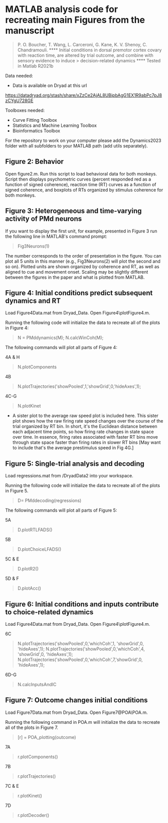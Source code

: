 # MATLAB analysis code for recreating main Figures from the manuscript
> P. O. Boucher, T. Wang, L. Carceroni, G. Kane, K. V. Shenoy, C. Chandramouli.
> **** Initial conditions in dorsal premotor cortex covary with reaction time, are altered by trial outcome, and combine with sensory evidence to induce > decision-related dynamics ****
Tested in Matlab R2021b

Data needed:
- Data is available on Dryad at this url

https://datadryad.org/stash/share/xZzCe2AjAL8UBipbAgG1EX1R9abPc7pJ8zCYgU728GE

Toolboxes needed: 
- Curve Fitting Toolbox
- Statistics and Machine Learning Toolbox
- Bioinformatics Toolbox

For the repository to work on your computer please add the Dynamics2023 folder with all subfolders to your MATLAB path (add utils separately). 

## Figure 2: Behavior

Open figure2.m. Run this script to load behavioral data for both monkeys. Script then displays psychometric curves (percent responded red as a function of signed coherence), reaction time (RT) curves as a function of signed coherence, and boxplots of RTs organized by stimulus coherence for both monkeys.

## Figure 3: Heterogeneous and time-varying activity of PMd neurons 
 
If you want to display the first unit, for example, presented in Figure 3 run the following line in MATLAB's command prompt:
 >Fig3Neurons(1)

The number corresponds to the order of presentation in the figure. You can plot all 5 units in this manner (e.g., Fig3Neurons(2) will plot the second and so on). Plotted units are shown organized by coherence and RT, as well as aligned to cue and movement onset. Scaling may be slightly different between the figures in the paper and what is plotted from MATLAB.

## Figure 4: Initial conditions predict subsequent dynamics and RT

Load Figure4Data.mat from Dryad_Data. Open Figure4\plotFigure4.m.

Running the following code will initialize the data to recreate all of the plots in Figure 4:
> N = PMddynamics(M); 
> N.calcWinCoh(M);


 The following commands will plot all parts of Figure 4: 

4A & H
> N.plotComponents


4B
> N.plotTrajectories('showPooled',1,'showGrid',0,'hideAxes',1); 

4C-G
> N.plotKinet

- A sister plot to the average raw speed plot is included here. This sister plot shows how the raw firing rate speed changes over the course of the trial organized by RT bin. In short, it's the Euclidean distance between each adjacent time points, so how firing rate changes in state space over time. In essence, firing rates associated with faster RT bins move through state space faster than firing rates in slower RT bins [May want to include that's the average prestimulus speed in Fig 4G.]


## Figure 5: Single-trial analysis and decoding
Load regressions.mat from /DryadData2 into your workspace.

Running the following code will initialize the data to recreate all of the plots in Figure 5. 
> D= PMddecoding(regressions) 

The following commands will plot all parts of Figure 5: 

5A
>D.plotRTLFADS() 

5B
>D.plotChoiceLFADS()

5C & E
>D.plotR2() 

5D & F
>D.plotAcc() 

## Figure 6: Initial conditions and inputs contribute to choice-related dynamics

Load Figure4Data.mat from Dryad_Data. Open Figure4\plotFigure4.m.

6C
>N.plotTrajectories('showPooled',0,'whichCoh',1, 'showGrid',0, 'hideAxes',1);
>N.plotTrajectories('showPooled',0,'whichCoh',4, 'showGrid',0, 'hideAxes',1);
>N.plotTrajectories('showPooled',0,'whichCoh',7,'showGrid',0, 'hideAxes',1);

6D-G
>N.calcInputsAndIC

## Figure 7: Outcome changes initial conditions

Load Figure7Data.mat from Dryad_Data. Open Figure7\@POA\POA.m.

Running the following command in POA.m will initialize the data to recreate all of the plots in Figure 7. 
>[r] = POA_plotting(outcome) 

7A
>r.plotComponents()

7B
>r.plotTrajectories()

7C & E
>r.plotKinet()

7D
>r.plotDecoder()
